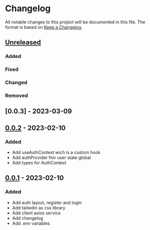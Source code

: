 # Changelog

All notable changes to this project will be documented in this file.
The format is based on [Keep a Changelog](https://keepachangelog.com/en/1.0.0/),

## [Unreleased]
### Added 
### Fixed
### Changed
### Removed

## [0.0.3] - 2023-03-09
## [0.0.2] - 2023-02-10
### Added
- Add useAuthContext wich is a custom hook
- Add authProvider fror user state global
- Add types for AuthContext

## [0.0.1] - 2023-02-10
### Added
- Add auth layout, register and login
- Add tailwdin as css library
- Add client axios service
- Add changelog
- Add .env variables

[unreleased]: https://github.com/sergioriosp04/github_repository_name/compare/v1.0.0...HEAD
[0.0.2]: https://github.com/sergioriosp04/github_repository_name/compare/v0.0.1...v0.0.2
[0.0.1]: https://github.com/sergioriosp04/github_repository_name/releases/tag/v0.0.1